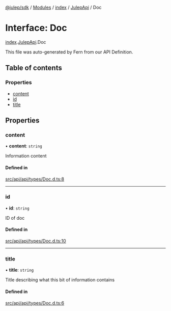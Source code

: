 [@julep/sdk](../README.md) / [Modules](../modules.md) / [index](../modules/index.md) / [JulepApi](../modules/index.JulepApi.md) / Doc

# Interface: Doc

[index](../modules/index.md).[JulepApi](../modules/index.JulepApi.md).Doc

This file was auto-generated by Fern from our API Definition.

## Table of contents

### Properties

- [content](index.JulepApi.Doc.md#content)
- [id](index.JulepApi.Doc.md#id)
- [title](index.JulepApi.Doc.md#title)

## Properties

### content

• **content**: `string`

Information content

#### Defined in

[src/api/api/types/Doc.d.ts:8](https://github.com/julep-ai/samantha-dev/blob/1a65618/sdks/js/src/api/api/types/Doc.d.ts#L8)

___

### id

• **id**: `string`

ID of doc

#### Defined in

[src/api/api/types/Doc.d.ts:10](https://github.com/julep-ai/samantha-dev/blob/1a65618/sdks/js/src/api/api/types/Doc.d.ts#L10)

___

### title

• **title**: `string`

Title describing what this bit of information contains

#### Defined in

[src/api/api/types/Doc.d.ts:6](https://github.com/julep-ai/samantha-dev/blob/1a65618/sdks/js/src/api/api/types/Doc.d.ts#L6)
